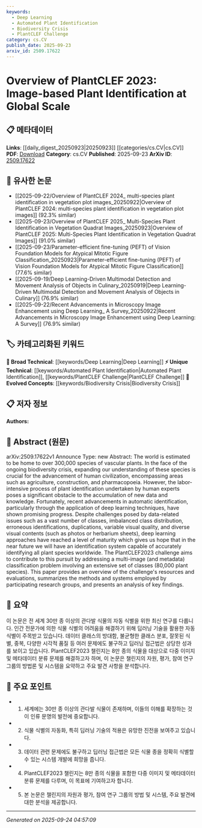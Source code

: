 ```yaml
---
keywords:
  - Deep Learning
  - Automated Plant Identification
  - Biodiversity Crisis
  - PlantCLEF Challenge
category: cs.CV
publish_date: 2025-09-23
arxiv_id: 2509.17622
---
```


<!-- KEYWORD_LINKING_METADATA:
{
  "processed_timestamp": "2025-09-24T04:57:09.382662",
  "vocabulary_version": "1.0",
  "selected_keywords": [
    "Deep Learning",
    "Automated Plant Identification",
    "Biodiversity Crisis",
    "PlantCLEF Challenge"
  ],
  "rejected_keywords": [],
  "similarity_scores": {
    "Deep Learning": 0.85,
    "Automated Plant Identification": 0.78,
    "Biodiversity Crisis": 0.8,
    "PlantCLEF Challenge": 0.77
  },
  "extraction_method": "AI_prompt_based",
  "budget_applied": true,
  "candidates_json": {
    "candidates": [
      {
        "surface": "deep learning techniques",
        "canonical": "Deep Learning",
        "aliases": [
          "DL",
          "deep neural networks"
        ],
        "category": "broad_technical",
        "rationale": "Deep Learning is a fundamental technique used in automatic plant identification, linking to broader AI research.",
        "novelty_score": 0.3,
        "connectivity_score": 0.9,
        "specificity_score": 0.6,
        "link_intent_score": 0.85
      },
      {
        "surface": "automatic identification",
        "canonical": "Automated Plant Identification",
        "aliases": [
          "automatic plant recognition",
          "plant identification automation"
        ],
        "category": "unique_technical",
        "rationale": "This is a specific application of AI in botany, crucial for biodiversity studies.",
        "novelty_score": 0.75,
        "connectivity_score": 0.7,
        "specificity_score": 0.8,
        "link_intent_score": 0.78
      },
      {
        "surface": "biodiversity crisis",
        "canonical": "Biodiversity Crisis",
        "aliases": [
          "biodiversity loss",
          "species extinction crisis"
        ],
        "category": "evolved_concepts",
        "rationale": "Understanding the biodiversity crisis is essential for contextualizing the importance of plant identification.",
        "novelty_score": 0.65,
        "connectivity_score": 0.75,
        "specificity_score": 0.78,
        "link_intent_score": 0.8
      },
      {
        "surface": "PlantCLEF2023 challenge",
        "canonical": "PlantCLEF Challenge",
        "aliases": [
          "PlantCLEF",
          "PlantCLEF 2023"
        ],
        "category": "unique_technical",
        "rationale": "This challenge is a specific event that fosters advancements in plant identification technologies.",
        "novelty_score": 0.8,
        "connectivity_score": 0.65,
        "specificity_score": 0.85,
        "link_intent_score": 0.77
      }
    ],
    "ban_list_suggestions": [
      "vascular plants",
      "human experts",
      "new data"
    ]
  },
  "decisions": [
    {
      "candidate_surface": "deep learning techniques",
      "resolved_canonical": "Deep Learning",
      "decision": "linked",
      "scores": {
        "novelty": 0.3,
        "connectivity": 0.9,
        "specificity": 0.6,
        "link_intent": 0.85
      }
    },
    {
      "candidate_surface": "automatic identification",
      "resolved_canonical": "Automated Plant Identification",
      "decision": "linked",
      "scores": {
        "novelty": 0.75,
        "connectivity": 0.7,
        "specificity": 0.8,
        "link_intent": 0.78
      }
    },
    {
      "candidate_surface": "biodiversity crisis",
      "resolved_canonical": "Biodiversity Crisis",
      "decision": "linked",
      "scores": {
        "novelty": 0.65,
        "connectivity": 0.75,
        "specificity": 0.78,
        "link_intent": 0.8
      }
    },
    {
      "candidate_surface": "PlantCLEF2023 challenge",
      "resolved_canonical": "PlantCLEF Challenge",
      "decision": "linked",
      "scores": {
        "novelty": 0.8,
        "connectivity": 0.65,
        "specificity": 0.85,
        "link_intent": 0.77
      }
    }
  ]
}
-->

# Overview of PlantCLEF 2023: Image-based Plant Identification at Global Scale

## 📋 메타데이터

**Links**: [[daily_digest_20250923|20250923]] [[categories/cs.CV|cs.CV]]
**PDF**: [Download](https://arxiv.org/pdf/2509.17622.pdf)
**Category**: cs.CV
**Published**: 2025-09-23
**ArXiv ID**: [2509.17622](https://arxiv.org/abs/2509.17622)

## 🔗 유사한 논문
- [[2025-09-22/Overview of PlantCLEF 2024_ multi-species plant identification in vegetation plot images_20250922|Overview of PlantCLEF 2024: multi-species plant identification in vegetation plot images]] (92.3% similar)
- [[2025-09-23/Overview of PlantCLEF 2025_ Multi-Species Plant Identification in Vegetation Quadrat Images_20250923|Overview of PlantCLEF 2025: Multi-Species Plant Identification in Vegetation Quadrat Images]] (91.0% similar)
- [[2025-09-23/Parameter-efficient fine-tuning (PEFT) of Vision Foundation Models for Atypical Mitotic Figure Classification_20250923|Parameter-efficient fine-tuning (PEFT) of Vision Foundation Models for Atypical Mitotic Figure Classification]] (77.6% similar)
- [[2025-09-19/Deep Learning-Driven Multimodal Detection and Movement Analysis of Objects in Culinary_20250919|Deep Learning-Driven Multimodal Detection and Movement Analysis of Objects in Culinary]] (76.9% similar)
- [[2025-09-22/Recent Advancements in Microscopy Image Enhancement using Deep Learning_ A Survey_20250922|Recent Advancements in Microscopy Image Enhancement using Deep Learning: A Survey]] (76.9% similar)

## 🏷️ 카테고리화된 키워드
**🧠 Broad Technical**: [[keywords/Deep Learning|Deep Learning]]
**⚡ Unique Technical**: [[keywords/Automated Plant Identification|Automated Plant Identification]], [[keywords/PlantCLEF Challenge|PlantCLEF Challenge]]
**🚀 Evolved Concepts**: [[keywords/Biodiversity Crisis|Biodiversity Crisis]]

## 📋 저자 정보

**Authors:** 

## 📄 Abstract (원문)

arXiv:2509.17622v1 Announce Type: new 
Abstract: The world is estimated to be home to over 300,000 species of vascular plants. In the face of the ongoing biodiversity crisis, expanding our understanding of these species is crucial for the advancement of human civilization, encompassing areas such as agriculture, construction, and pharmacopoeia. However, the labor-intensive process of plant identification undertaken by human experts poses a significant obstacle to the accumulation of new data and knowledge. Fortunately, recent advancements in automatic identification, particularly through the application of deep learning techniques, have shown promising progress. Despite challenges posed by data-related issues such as a vast number of classes, imbalanced class distribution, erroneous identifications, duplications, variable visual quality, and diverse visual contents (such as photos or herbarium sheets), deep learning approaches have reached a level of maturity which gives us hope that in the near future we will have an identification system capable of accurately identifying all plant species worldwide. The PlantCLEF2023 challenge aims to contribute to this pursuit by addressing a multi-image (and metadata) classification problem involving an extensive set of classes (80,000 plant species). This paper provides an overview of the challenge's resources and evaluations, summarizes the methods and systems employed by participating research groups, and presents an analysis of key findings.

## 📝 요약

이 논문은 전 세계 30만 종 이상의 관다발 식물의 자동 식별을 위한 최신 연구를 다룹니다. 인간 전문가에 의한 식물 식별의 어려움을 해결하기 위해 딥러닝 기술을 활용한 자동 식별이 주목받고 있습니다. 데이터 클래스의 방대함, 불균형한 클래스 분포, 잘못된 식별, 중복, 다양한 시각적 품질 등 여러 문제에도 불구하고 딥러닝 접근법은 상당한 성과를 보이고 있습니다. PlantCLEF2023 챌린지는 8만 종의 식물을 대상으로 다중 이미지 및 메타데이터 분류 문제를 해결하고자 하며, 이 논문은 챌린지의 자원, 평가, 참여 연구 그룹의 방법론 및 시스템을 요약하고 주요 발견 사항을 분석합니다.

## 🎯 주요 포인트

- 1. 세계에는 30만 종 이상의 관다발 식물이 존재하며, 이들의 이해를 확장하는 것이 인류 문명의 발전에 중요합니다.
- 2. 식물 식별의 자동화, 특히 딥러닝 기술의 적용은 유망한 진전을 보여주고 있습니다.
- 3. 데이터 관련 문제에도 불구하고 딥러닝 접근법은 모든 식물 종을 정확히 식별할 수 있는 시스템 개발에 희망을 줍니다.
- 4. PlantCLEF2023 챌린지는 8만 종의 식물을 포함한 다중 이미지 및 메타데이터 분류 문제를 다루며, 이 목표에 기여하고자 합니다.
- 5. 본 논문은 챌린지의 자원과 평가, 참여 연구 그룹의 방법 및 시스템, 주요 발견에 대한 분석을 제공합니다.


---

*Generated on 2025-09-24 04:57:09*